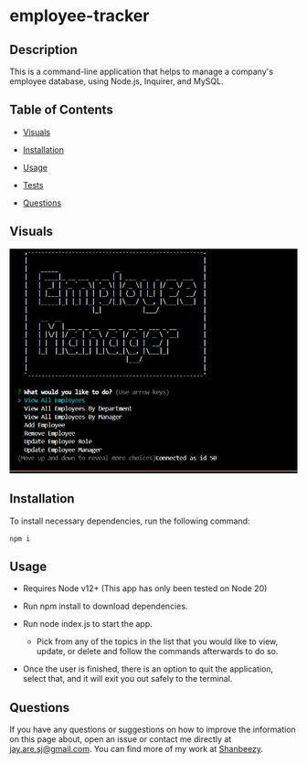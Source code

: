 # employee-tracker


## Description

This is a command-line application that helps to manage a company's employee database, using Node.js, Inquirer, and MySQL.

## Table of Contents

* [Visuals](#visuals)

* [Installation](#installation)

* [Usage](#usage)

* [Tests](#tests)

* [Questions](questions)

## Visuals

![Employee Tracker Application Screenshot](<Screenshot 2024-05-03 203943.png>)

## Installation

To install necessary dependencies, run the following command:

```
npm i
```

## Usage

- Requires Node v12+ (This app has only been tested on Node 20)

- Run npm install to download dependencies.

- Run node index.js to start the app.

    - Pick from any of the topics in the list that you would like to view, update, or delete and follow the commands afterwards to do so.

- Once the user is finished, there is an option to quit the application, select that, and it will exit you out safely to the terminal.

## Questions

If you have any questions or suggestions on how to improve the information on this page about, open an issue or contact me directly at jay.are.sj@gmail.com. You can find more of my work at [Shanbeezy](https://github.com/Shanbeezy/).

